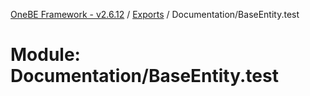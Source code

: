 [OneBE Framework - v2.6.12](../README.md) / [Exports](../modules.md) / Documentation/BaseEntity.test

# Module: Documentation/BaseEntity.test
